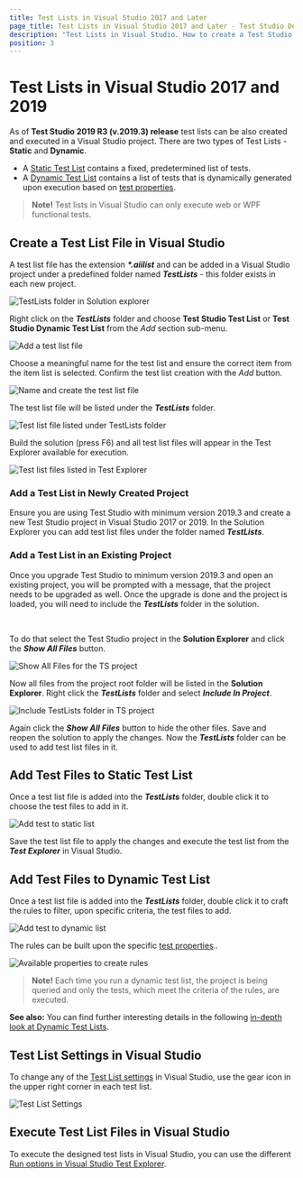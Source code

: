 ```yaml
---
title: Test Lists in Visual Studio 2017 and Later
page_title: Test Lists in Visual Studio 2017 and Later - Test Studio Dev Documentation
description: "Test Lists in Visual Studio. How to create a Test Studio Dev test list (suite) in Visual Studio. Static test list dynamic test list"
position: 3
---
```

# Test Lists in Visual Studio 2017 and 2019 #

As of **Test Studio 2019 R3 (v.2019.3) release** test lists can be also created and executed in a Visual Studio project. There are two types of Test Lists - **Static** and **Dynamic**.

* A <a href="#add-test-files-to-static-test-list">Static Test List</a> contains a fixed, predetermined list of tests.
* A <a href="#add-test-files-to-dynamic-test-list">Dynamic Test List</a> contains a list of tests that is dynamically generated upon execution based on <a href="/features/test-maintenance/test-properties-vs" target="_blank">test properties</a>.

> __Note!__ Test lists in Visual Studio can only execute web or WPF functional tests.

## Create a Test List File in Visual Studio ##

A test list file has the extension ___*.aiilist___ and can be added in a Visual Studio project under a predefined folder named ___TestLists___ - this folder exists in each new project.

![TestLists folder in Solution explorer][1]

Right click on the ___TestLists___ folder and choose __Test Studio Test List__ or __Test Studio Dynamic Test List__ from the _Add_ section sub-menu.

![Add a test list file][2]

Choose a meaningful name for the test list and ensure the correct item from the item list is selected. Confirm the test list creation with the _Add_ button.

![Name and create the test list file][3]

The test list file will be listed under the ___TestLists___ folder.

![Test list file listed under TestLists folder][4]

Build the solution (press F6) and all test list files will appear in the Test Explorer available for execution.

![Test list files listed in Test Explorer][5]

### Add a Test List in Newly Created Project ###

Ensure you are using Test Studio with minimum version 2019.3 and create a new Test Studio project in Visual Studio 2017 or 2019. In the Solution Explorer you can add test list files under the folder named ___TestLists___.

### Add a Test List in an Existing Project ###

Once you upgrade Test Studio to minimum version 2019.3 and open an existing project, you will be prompted with a message, that the project needs to be upgraded as well. Once the upgrade is done and the project is loaded, you will need to include the ___TestLists___ folder in the solution.

<br>

To do that select the Test Studio project in the __Solution Explorer__ and click the ___Show All Files___ button.

![Show All Files for the TS project][6]

Now all files from the project root folder will be listed in the __Solution Explorer__. Right click the ___TestLists___ folder and select ___Include In Project___.

![Include TestLists folder in TS project][7]

Again click the ___Show All Files___ button to hide the other files. Save and reopen the solution to apply the changes. Now the ___TestLists___ folder can be used to add test list files in it.

## Add Test Files to Static Test List ##

Once a test list file is added into the ___TestLists___ folder, double click it to choose the test files to add in it.

![Add test to static list][8]

Save the test list file to apply the changes and execute the test list from the ___Test Explorer___ in Visual Studio.

## Add Test Files to Dynamic Test List ##

Once a test list file is added into the ___TestLists___ folder, double click it to craft the rules to filter, upon specific criteria, the test files to add.

![Add test to dynamic list][9]

The rules can be built upon the specific <a href="/features/test-maintenance/test-properties-vs#test-properties-related-to-test-studio-dev" target="_blank">test properties</a>..

![Available properties to create rules][10]

> __Note!__ Each time you run a dynamic test list, the project is being queried and only the tests, which meet the criteria of the rules, are executed.

__See also:__ You can find further interesting details in the following <a href="http://blogs.telerik.com/automated-testing-tools/posts/13-09-23/power-of-dynamic-test-lists" target="_blank">in-depth look at Dynamic Test Lists</a>.

## Test List Settings in Visual Studio ##

To change any of the <a href="/features/test-execution/test-list-settings" target="_blank">Test List settings</a> in Visual Studio, use the gear icon in the upper right corner in each test list.

![Test List Settings][11]

## Execute Test List Files in Visual Studio ##

To execute the designed test lists in Visual Studio, you can use the different <a href="/features/test-execution/vs-test-explorer#run-tests-and-test-lists-in-test-explorer" target="_blank">Run options in Visual Studio Test Explorer</a>.

[1]: images/test-lists-in-vs-2017-2019/fig1.png
[2]: images/test-lists-in-vs-2017-2019/fig2.png
[3]: images/test-lists-in-vs-2017-2019/fig3.png
[4]: images/test-lists-in-vs-2017-2019/fig4.png
[5]: images/test-lists-in-vs-2017-2019/fig5.png
[6]: images/test-lists-in-vs-2017-2019/fig6.png
[7]: images/test-lists-in-vs-2017-2019/fig7.png
[8]: images/test-lists-in-vs-2017-2019/fig8.png
[9]: images/test-lists-in-vs-2017-2019/fig9.png
[10]: images/test-lists-in-vs-2017-2019/fig10.png
[11]: images/test-lists-in-vs-2017-2019/fig11.png
